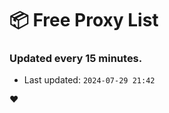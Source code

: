 # :package: Free Proxy List
### Updated every 15 minutes.

- Last updated: `2024-07-29 21:42`

:heart:
